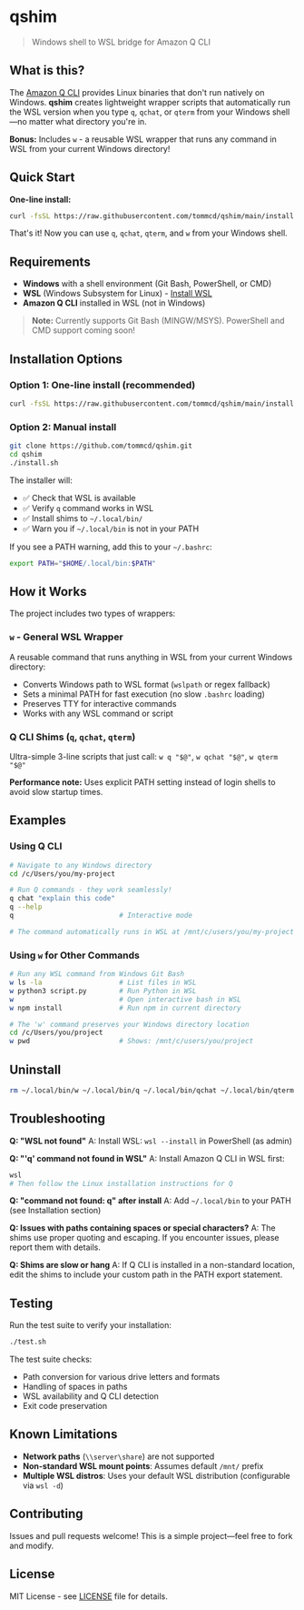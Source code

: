 # qshim

> Windows shell to WSL bridge for Amazon Q CLI

## What is this?

The [Amazon Q CLI](https://aws.amazon.com/q/) provides Linux binaries that don't run natively on Windows. **qshim** creates lightweight wrapper scripts that automatically run the WSL version when you type `q`, `qchat`, or `qterm` from your Windows shell—no matter what directory you're in.

**Bonus:** Includes `w` - a reusable WSL wrapper that runs any command in WSL from your current Windows directory!

## Quick Start

**One-line install:**

```bash
curl -fsSL https://raw.githubusercontent.com/tommcd/qshim/main/install.sh | bash
```

That's it! Now you can use `q`, `qchat`, `qterm`, and `w` from your Windows shell.

## Requirements

- **Windows** with a shell environment (Git Bash, PowerShell, or CMD)
- **WSL** (Windows Subsystem for Linux) - [Install WSL](https://learn.microsoft.com/en-us/windows/wsl/install)
- **Amazon Q CLI** installed in WSL (not in Windows)

> **Note:** Currently supports Git Bash (MINGW/MSYS). PowerShell and CMD support coming soon!

## Installation Options

### Option 1: One-line install (recommended)

```bash
curl -fsSL https://raw.githubusercontent.com/tommcd/qshim/main/install.sh | bash
```

### Option 2: Manual install

```bash
git clone https://github.com/tommcd/qshim.git
cd qshim
./install.sh
```

The installer will:
- ✅ Check that WSL is available
- ✅ Verify `q` command works in WSL
- ✅ Install shims to `~/.local/bin/`
- ✅ Warn you if `~/.local/bin` is not in your PATH

If you see a PATH warning, add this to your `~/.bashrc`:

```bash
export PATH="$HOME/.local/bin:$PATH"
```

## How it Works

The project includes two types of wrappers:

### `w` - General WSL Wrapper
A reusable command that runs anything in WSL from your current Windows directory:
- Converts Windows path to WSL format (`wslpath` or regex fallback)
- Sets a minimal PATH for fast execution (no slow `.bashrc` loading)
- Preserves TTY for interactive commands
- Works with any WSL command or script

### Q CLI Shims (`q`, `qchat`, `qterm`)
Ultra-simple 3-line scripts that just call: `w q "$@"`, `w qchat "$@"`, `w qterm "$@"`

**Performance note:** Uses explicit PATH setting instead of login shells to avoid slow startup times.

## Examples

### Using Q CLI
```bash
# Navigate to any Windows directory
cd /c/Users/you/my-project

# Run Q commands - they work seamlessly!
q chat "explain this code"
q --help
q                          # Interactive mode

# The command automatically runs in WSL at /mnt/c/users/you/my-project
```

### Using `w` for Other Commands
```bash
# Run any WSL command from Windows Git Bash
w ls -la                   # List files in WSL
w python3 script.py        # Run Python in WSL
w                          # Open interactive bash in WSL
w npm install              # Run npm in current directory

# The 'w' command preserves your Windows directory location
cd /c/Users/you/project
w pwd                      # Shows: /mnt/c/users/you/project
```

## Uninstall

```bash
rm ~/.local/bin/w ~/.local/bin/q ~/.local/bin/qchat ~/.local/bin/qterm
```

## Troubleshooting

**Q: "WSL not found"**
A: Install WSL: `wsl --install` in PowerShell (as admin)

**Q: "'q' command not found in WSL"**
A: Install Amazon Q CLI in WSL first:
```bash
wsl
# Then follow the Linux installation instructions for Q
```

**Q: "command not found: q" after install**
A: Add `~/.local/bin` to your PATH (see Installation section)

**Q: Issues with paths containing spaces or special characters?**
A: The shims use proper quoting and escaping. If you encounter issues, please report them with details.

**Q: Shims are slow or hang**
A: If Q CLI is installed in a non-standard location, edit the shims to include your custom path in the PATH export statement.

## Testing

Run the test suite to verify your installation:

```bash
./test.sh
```

The test suite checks:
- Path conversion for various drive letters and formats
- Handling of spaces in paths
- WSL availability and Q CLI detection
- Exit code preservation

## Known Limitations

- **Network paths** (`\\server\share`) are not supported
- **Non-standard WSL mount points**: Assumes default `/mnt/` prefix
- **Multiple WSL distros**: Uses your default WSL distribution (configurable via `wsl -d`)

## Contributing

Issues and pull requests welcome! This is a simple project—feel free to fork and modify.

## License

MIT License - see [LICENSE](LICENSE) file for details.
